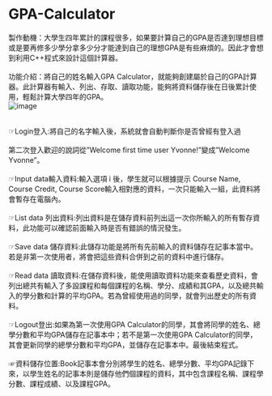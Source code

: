 # GPA-Calculator
製作動機：大學生四年累計的課程很多，如果要計算自己的GPA是否達到理想目標或是要再修多少學分拿多少分才能達到自己的理想GPA是有些麻煩的。因此才會想到利用C++程式來設計這個計算器。<br>
<br>
功能介紹：將自己的姓名輸入GPA Calculator，就能夠創建屬於自己的GPA計算器。此計算器有輸入、列出、存取、讀取功能，能夠將資料儲存後在日後累計使用，輕鬆計算大學四年的GPA。<br>
![image](https://user-images.githubusercontent.com/86187917/133889772-6e9cac3a-1cf9-4f3a-ac79-348a9f881827.png)

<br>
☞Login登入:將自己的名字輸入後，系統就會自動判斷你是否曾經有登入過<br>
<br>
 第二次登入歡迎的說詞從”Welcome first time user Yvonne!”變成”Welcome Yvonne”。<br>

<br>
☞Input data輸入資料:輸入選項 i 後，學生就可以根據提示 Course Name, Course Credit, Course Score輸入相對應的資料，一次只能輸入一組，此資料將會暫存在電腦內。<br>

<br>
☞List data 列出資料:列出資料是在儲存資料前列出這一次你所輸入的所有暫存資料，此功能可以確認前面輸入時是否有錯誤的情況發生。<br>

<br>
☞Save data 儲存資料:此儲存功能是將所有先前輸入的資料儲存在記事本當中。若是非第一次使用者，將會把這些資料合併到之前的資料中進行儲存。<br>

<br>
☞Read data 讀取資料:在儲存資料後，能使用讀取資料功能來查看歷史資料，會列出總共有輸入了多設課程和每個課程的名稱、學分、成績和其GPA，以及總共輸入的學分數和計算的平均GPA。若為曾經使用過的同學，就會列出歷史的所有資料。<br>

<br>
☞Logout登出:如果為第一次使用GPA Calculator的同學，其會將同學的姓名、總學分數和平均GPA儲存在記事本中；若不是第一次使用GPA Calculator的同學，其會更新同學的總學分數和平均GPA，並儲存在記事本中。最後結束程式。<br>

<br>
☞資料儲存位置:Book記事本會分別將學生的姓名、總學分數、平均GPA記錄下來，以學生姓名的記事本則是儲存他們個課程的資料，其中包含課程名稱、課程學分數、課程成績、以及課程GPA。<br>

